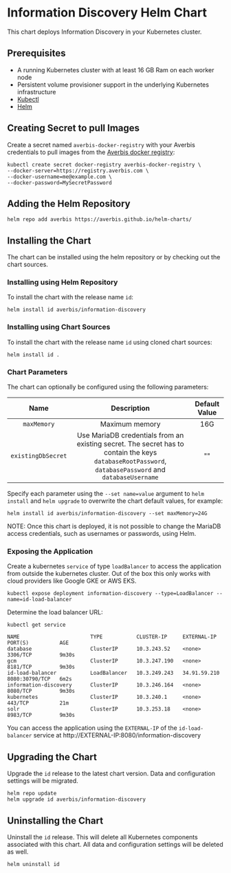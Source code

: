 # Information Discovery Helm Chart

This chart deploys Information Discovery in your Kubernetes cluster.

## Prerequisites

- A running Kubernetes cluster with at least 16 GB Ram on each worker node
- Persistent volume provisioner support in the underlying Kubernetes infrastructure
- [Kubectl](https://kubernetes.io/docs/tasks/tools/)
- [Helm](https://helm.sh/docs/intro/install/)

## Creating Secret to pull Images

Create a secret named `averbis-docker-registry` with your Averbis credentials to pull images from the [Averbis docker registry](https://registry.averbis.com):

```
kubectl create secret docker-registry averbis-docker-registry \
--docker-server=https://registry.averbis.com \
--docker-username=me@example.com \
--docker-password=MySecretPassword
```

## Adding the Helm Repository
```
helm repo add averbis https://averbis.github.io/helm-charts/
```

## Installing the Chart

The chart can be installed using the helm repository or by checking out the chart sources.

### Installing using Helm Repository
To install the chart with the release name `id`:

```
helm install id averbis/information-discovery
```

### Installing using Chart Sources
To install the chart with the release name `id` using cloned chart sources:
```
helm install id .
```

### Chart Parameters
The chart can optionally be configured using the following parameters:

| Name        | Description         | Default Value     |
| :----------:|:-------------------:| :----------------:|
| `maxMemory` | Maximum memory      | 16G               |
| `existingDbSecret`  | Use MariaDB credentials from an existing secret. The secret has to contain the keys `databaseRootPassword`, `databasePassword` and `databaseUsername` | "" |


Specify each parameter using the `--set name=value` argument to `helm install` and `helm upgrade`  to overwrite the chart default values, for example:

```
helm install id averbis/information-discovery --set maxMemory=24G
```

NOTE: Once this chart is deployed, it is not possible to change the MariaDB access credentials, such as usernames or passwords, using Helm.


### Exposing the Application
Create a kubernetes `service` of type `loadBalancer` to access the application from outside the kubernetes cluster. Out of the box this only works
with cloud providers like Google GKE or AWS EKS.

```
kubectl expose deployment information-discovery --type=LoadBalancer --name=id-load-balancer
```

Determine the load balancer URL:
```
kubectl get service

NAME                       TYPE           CLUSTER-IP     EXTERNAL-IP    PORT(S)          AGE
database                   ClusterIP      10.3.243.52    <none>         3306/TCP         9m30s
gcm                        ClusterIP      10.3.247.190   <none>         8181/TCP         9m30s
id-load-balancer           LoadBalancer   10.3.249.243   34.91.59.210   8080:30790/TCP   6m2s
information-discovery      ClusterIP      10.3.246.164   <none>         8080/TCP         9m30s
kubernetes                 ClusterIP      10.3.240.1     <none>         443/TCP          21m
solr                       ClusterIP      10.3.253.18    <none>         8983/TCP         9m30s
```

You can access the application using the `EXTERNAL-IP` of the `id-load-balancer` service at http://EXTERNAL-IP:8080/information-discovery


## Upgrading the Chart
Upgrade the `id` release to the latest chart version. Data and configuration settings will be migrated.
```
helm repo update
helm upgrade id averbis/information-discovery
```

## Uninstalling the Chart
Uninstall the `id` release. This will delete all Kubernetes components associated with this chart. All data and configuration settings will be deleted as well.

```
helm uninstall id
```
